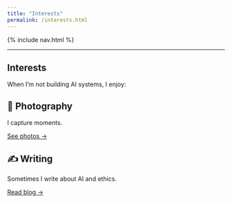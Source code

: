 ```yaml
---
title: "Interests"
permalink: /interests.html
---
```


<link rel="stylesheet" href="{{ '/assets/css/custom.css?v=8' | relative_url }}">
{% include nav.html %}

---


<section class="hero-banner">
  <div class="hero-inner">
    <div class="hero-content">
      <h1> Interests</h1>
      <p>When I’m not building AI systems, I enjoy:</p>
      <div class="card-grid">
        <div class="card">
          <h2>📸 Photography</h2>
          <p>I capture moments.</p>
          <a href="https://www.flickr.com/people/203606562@N02/">See photos →</a>
        </div>
        <div class="card">
          <h2>✍ Writing</h2>
          <p>Sometimes I write about AI and ethics.</p>
          <a href="https://medium.com/">Read blog →</a>
        </div>
      </div>
    </div>
  </div>
</section>